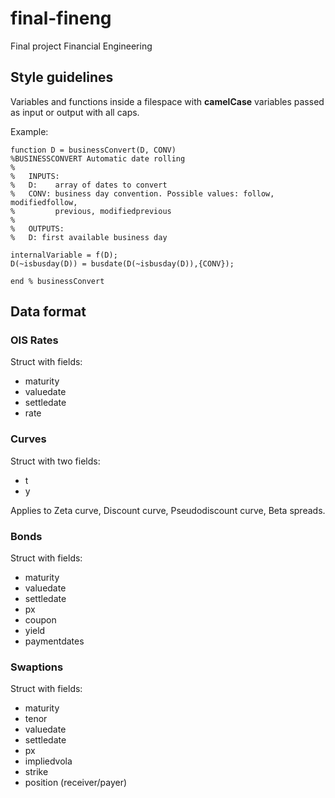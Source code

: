 # final-fineng
Final project Financial Engineering

## Style guidelines

Variables and functions inside a filespace with **camelCase** variables passed as input or output with all caps.

Example:

```
function D = businessConvert(D, CONV)
%BUSINESSCONVERT Automatic date rolling
%
%   INPUTS:
%   D:    array of dates to convert
%   CONV: business day convention. Possible values: follow, modifiedfollow,
%         previous, modifiedprevious
%
%   OUTPUTS:
%   D: first available business day

internalVariable = f(D);
D(~isbusday(D)) = busdate(D(~isbusday(D)),{CONV});

end % businessConvert
```

## Data format

### OIS Rates

Struct with fields:

* maturity
* valuedate
* settledate
* rate


### Curves

Struct with two fields:

* t
* y

Applies to Zeta curve, Discount curve, Pseudodiscount curve, Beta spreads.

### Bonds

Struct with fields:

* maturity
* valuedate
* settledate
* px
* coupon
* yield
* paymentdates

### Swaptions

Struct with fields:

* maturity
* tenor
* valuedate
* settledate
* px
* impliedvola
* strike
* position (receiver/payer)
